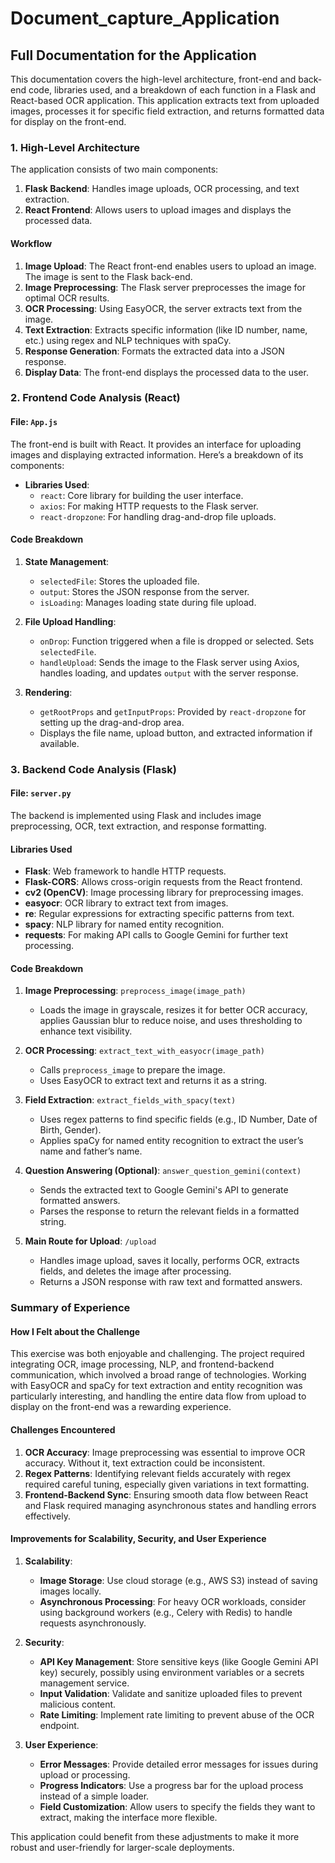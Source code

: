 # Document_capture_Application

## Full Documentation for the Application

This documentation covers the high-level architecture, front-end and back-end code, libraries used, and a breakdown of each function in a Flask and React-based OCR application. This application extracts text from uploaded images, processes it for specific field extraction, and returns formatted data for display on the front-end.

### 1. High-Level Architecture

The application consists of two main components:

1. **Flask Backend**: Handles image uploads, OCR processing, and text extraction.
2. **React Frontend**: Allows users to upload images and displays the processed data.

#### Workflow

1. **Image Upload**: The React front-end enables users to upload an image. The image is sent to the Flask back-end.
2. **Image Preprocessing**: The Flask server preprocesses the image for optimal OCR results.
3. **OCR Processing**: Using EasyOCR, the server extracts text from the image.
4. **Text Extraction**: Extracts specific information (like ID number, name, etc.) using regex and NLP techniques with spaCy.
5. **Response Generation**: Formats the extracted data into a JSON response.
6. **Display Data**: The front-end displays the processed data to the user.

### 2. Frontend Code Analysis (React)

#### File: `App.js`

The front-end is built with React. It provides an interface for uploading images and displaying extracted information. Here’s a breakdown of its components:

- **Libraries Used**:
  - `react`: Core library for building the user interface.
  - `axios`: For making HTTP requests to the Flask server.
  - `react-dropzone`: For handling drag-and-drop file uploads.

#### Code Breakdown

1. **State Management**:
   - `selectedFile`: Stores the uploaded file.
   - `output`: Stores the JSON response from the server.
   - `isLoading`: Manages loading state during file upload.

2. **File Upload Handling**:
   - `onDrop`: Function triggered when a file is dropped or selected. Sets `selectedFile`.
   - `handleUpload`: Sends the image to the Flask server using Axios, handles loading, and updates `output` with the server response.

3. **Rendering**:
   - `getRootProps` and `getInputProps`: Provided by `react-dropzone` for setting up the drag-and-drop area.
   - Displays the file name, upload button, and extracted information if available.

### 3. Backend Code Analysis (Flask)

#### File: `server.py`

The backend is implemented using Flask and includes image preprocessing, OCR, text extraction, and response formatting.

#### Libraries Used

- **Flask**: Web framework to handle HTTP requests.
- **Flask-CORS**: Allows cross-origin requests from the React frontend.
- **cv2 (OpenCV)**: Image processing library for preprocessing images.
- **easyocr**: OCR library to extract text from images.
- **re**: Regular expressions for extracting specific patterns from text.
- **spacy**: NLP library for named entity recognition.
- **requests**: For making API calls to Google Gemini for further text processing.

#### Code Breakdown

1. **Image Preprocessing**: `preprocess_image(image_path)`
   - Loads the image in grayscale, resizes it for better OCR accuracy, applies Gaussian blur to reduce noise, and uses thresholding to enhance text visibility.

2. **OCR Processing**: `extract_text_with_easyocr(image_path)`
   - Calls `preprocess_image` to prepare the image.
   - Uses EasyOCR to extract text and returns it as a string.

3. **Field Extraction**: `extract_fields_with_spacy(text)`
   - Uses regex patterns to find specific fields (e.g., ID Number, Date of Birth, Gender).
   - Applies spaCy for named entity recognition to extract the user’s name and father’s name.

4. **Question Answering (Optional)**: `answer_question_gemini(context)`
   - Sends the extracted text to Google Gemini's API to generate formatted answers. 
   - Parses the response to return the relevant fields in a formatted string.

5. **Main Route for Upload**: `/upload`
   - Handles image upload, saves it locally, performs OCR, extracts fields, and deletes the image after processing.
   - Returns a JSON response with raw text and formatted answers.

### Summary of Experience

#### How I Felt about the Challenge

This exercise was both enjoyable and challenging. The project required integrating OCR, image processing, NLP, and frontend-backend communication, which involved a broad range of technologies. Working with EasyOCR and spaCy for text extraction and entity recognition was particularly interesting, and handling the entire data flow from upload to display on the front-end was a rewarding experience.

#### Challenges Encountered

1. **OCR Accuracy**: Image preprocessing was essential to improve OCR accuracy. Without it, text extraction could be inconsistent.
2. **Regex Patterns**: Identifying relevant fields accurately with regex required careful tuning, especially given variations in text formatting.
3. **Frontend-Backend Sync**: Ensuring smooth data flow between React and Flask required managing asynchronous states and handling errors effectively.

#### Improvements for Scalability, Security, and User Experience

1. **Scalability**:
   - **Image Storage**: Use cloud storage (e.g., AWS S3) instead of saving images locally.
   - **Asynchronous Processing**: For heavy OCR workloads, consider using background workers (e.g., Celery with Redis) to handle requests asynchronously.

2. **Security**:
   - **API Key Management**: Store sensitive keys (like Google Gemini API key) securely, possibly using environment variables or a secrets management service.
   - **Input Validation**: Validate and sanitize uploaded files to prevent malicious content.
   - **Rate Limiting**: Implement rate limiting to prevent abuse of the OCR endpoint.

3. **User Experience**:
   - **Error Messages**: Provide detailed error messages for issues during upload or processing.
   - **Progress Indicators**: Use a progress bar for the upload process instead of a simple loader.
   - **Field Customization**: Allow users to specify the fields they want to extract, making the interface more flexible. 

This application could benefit from these adjustments to make it more robust and user-friendly for larger-scale deployments.
